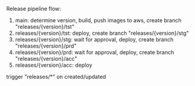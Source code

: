 Release pipeline flow:

1. main: determine version, build, push images to aws, create branch "releases/{version}/tst"
2. releases/{version}/tst: deploy, create branch "releases/{version}/stg"
3. releases/{version}/stg: wait for approval, deploy, create branch "releases/{version}/prd"
4. releases/{version}/prd: wait for approval, deploy, create branch "releases/{version}/acc"
5. releases/{version}/acc: deploy

trigger "releases/*" on created/updated
